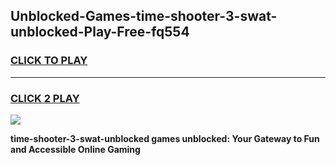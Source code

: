 
## Unblocked-Games-time-shooter-3-swat-unblocked-Play-Free-fq554
<h3>
<a href="https://premium76.site?title=time-shooter-3-swat-unblocked&ref=23A">CLICK TO PLAY</a></h3>
<hr>

<h3>
<a href="https://premium76.site?title=time-shooter-3-swat-unblocked&ref=23A">CLICK 2 PLAY</a>
  
</h3>

<a href="https://premium76.site?title=time-shooter-3-swat-unblocked&ref=23A"><img src="https://clearcache.store/games.png"></a>


**time-shooter-3-swat-unblocked games unblocked: Your Gateway to Fun and Accessible Online Gaming**
